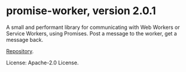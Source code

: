 # promise-worker, version 2.0.1

A small and performant library for communicating with Web Workers or Service Workers, using Promises. Post a message to the worker, get a message back.

[Repository](https://github.com/nolanlawson/promise-worker).

License: Apache-2.0 License.
